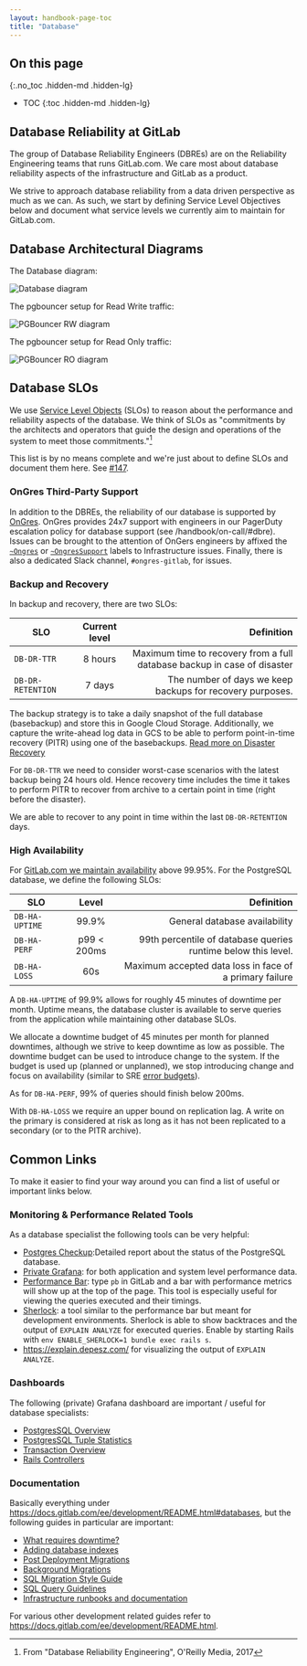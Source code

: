 ```yaml
---
layout: handbook-page-toc
title: "Database"
---
```


## On this page
{:.no_toc .hidden-md .hidden-lg}

- TOC
{:toc .hidden-md .hidden-lg}

## Database Reliability at GitLab

The group of Database Reliability Engineers (DBREs) are on the Reliability
Engineering teams that runs GitLab.com. We care most about database
reliability aspects of the infrastructure and GitLab as a product.

We strive to approach database reliability from a data driven
perspective as much as we can. As such, we start by defining Service
Level Objectives below and document what service levels we currently aim
to maintain for GitLab.com.

## Database Architectural Diagrams

The Database diagram:

![Database diagram](infra-db/db-arch.png)

The pgbouncer setup for Read Write traffic:

![PGBouncer RW diagram](infra-db/rw-arch.png)

The pgbouncer setup for Read Only traffic: 

![PGBouncer RO diagram](infra-db/ro-arch.png)

## Database SLOs

We use [Service Level Objects](https://en.wikipedia.org/wiki/Service_level_objective) (SLOs) to reason about the performance and
reliability aspects of the database. We think of SLOs as "commitments by
the architects and operators that guide the design and operations of the
system to meet those commitments."[^1]

This list is by no means complete and we're just about to define SLOs
and document them here. See [#147](https://gitlab.com/gitlab-com/database/issues/147).

### OnGres Third-Party Support

In addition to the DBREs, the reliability of our database is supported by
[OnGres](https://www.ongres.com). OnGres provides 24x7 support with engineers
in our PagerDuty escalation policy for database support (see
/handbook/on-call/#dbre). Issues can be brought to the attention of OnGers engineers by affixed the
[`~Ongres`](https://gitlab.com/gitlab-com/gl-infra/infrastructure/issues?label_name%5B%5D=Ongres)
or
[`~OngresSupport`](https://gitlab.com/gitlab-com/gl-infra/infrastructure/issues?label_name%5B%5D=OngresSupport)
labels to Infrastructure issues. Finally, there is also a dedicated Slack channel, `#ongres-gitlab`, for issues.

### Backup and Recovery

In backup and recovery, there are two SLOs:

| SLO           | Current level | Definition |
| ------------- |:-------------:| -----:|
| `DB-DR-TTR`  | 8 hours       | Maximum time to recovery from a full database backup in case of disaster|
| `DB-DR-RETENTION`  | 7 days       | The number of days we keep backups for recovery purposes. |

The backup strategy is to take a daily snapshot of the full database
(basebackup) and store this in Google Cloud Storage. Additionally, we capture the
write-ahead log data in GCS to be able to perform point-in-time recovery
(PITR) using one of the basebackups. [Read more on Disaster
Recovery](/handbook/engineering/infrastructure/database/disaster_recovery.html)

For `DB-DR-TTR` we need to consider worst-case scenarios with the
latest backup being 24 hours old. Hence recovery time includes the time
it takes to perform PITR to recover from archive to a certain point in
time (right before the disaster).

We are able to recover to any point in time within the last `DB-DR-RETENTION` days.

### High Availability

For [GitLab.com we maintain availability](/handbook/engineering/infrastructure/production/#gitlabcom) above 99.95%. For the PostgreSQL database,
we define the following SLOs:

| SLO            | Level       | Definition |
| -------------- |:-----------:| ----------:|
| `DB-HA-UPTIME` | 99.9%       | General database availability |
| `DB-HA-PERF`   | p99 < 200ms | 99th percentile of database queries runtime below this level. |
| `DB-HA-LOSS`   | 60s         | Maximum accepted data loss in face of a primary failure |

A `DB-HA-UPTIME` of 99.9% allows for roughly 45 minutes of downtime per month. Uptime means, the database cluster is available to serve
queries from the application while maintaining other database SLOs.

We allocate a downtime budget of 45 minutes per month for planned downtimes,
although we strive to keep downtime as low as possible. The downtime
budget can be used to introduce change to the system. If the budget is
used up (planned or unplanned), we stop introducing change and focus on
availability (similar to SRE [error budgets](https://landing.google.com/sre/book/chapters/embracing-risk.html)).

As for `DB-HA-PERF`, 99% of queries should finish below 200ms.

With `DB-HA-LOSS` we require an upper bound on replication lag. A write
on the primary is considered at risk as long as it has not been
replicated to a secondary (or to the PITR archive).

## Common Links

To make it easier to find your way around you can find a list of useful or important links below.

### Monitoring & Performance Related Tools

As a database specialist the following tools can be very helpful:

- [Postgres Checkup](https://gitlab.com/gitlab-com/gl-infra/infrastructure/issues?label_name%5B%5D=postgres-checkup):Detailed report about the status of the PostgreSQL database.
- [Private Grafana](https://dashboards.gitlab.net/): for both application and system level performance data.
- [Performance Bar](https://docs.gitlab.com/ee/administration/monitoring/performance/performance_bar.html): type `pb` in GitLab and a bar with performance metrics will show up at the top of the page. This tool is especially useful for viewing the queries executed and their timings.
- [Sherlock](https://docs.gitlab.com/ee/development/profiling.html#sherlock): a tool similar to the performance bar but meant for development environments. Sherlock is able to show backtraces and the output of `EXPLAIN ANALYZE` for executed queries. Enable by starting Rails with `env ENABLE_SHERLOCK=1 bundle exec rails s`.
- <https://explain.depesz.com/> for visualizing the output of `EXPLAIN ANALYZE`.

### Dashboards

The following (private) Grafana dashboard are important / useful for database specialists:

- [PostgresSQL Overview](https://dashboards.gitlab.net/dashboard/db/postgresql-overview)
- [PostgresSQL Tuple Statistics](https://dashboards.gitlab.net/dashboard/db/postgresql-tuple-statistics)
- [Transaction Overview](https://dashboards.gitlab.net/dashboard/db/transaction-overview?orgId=1)
- [Rails Controllers](https://dashboards.gitlab.net/dashboard/db/rails-controllers?orgId=1)

### Documentation

Basically everything under <https://docs.gitlab.com/ee/development/README.html#databases>, but the following guides in particular are important:

- [What requires downtime?](https://docs.gitlab.com/ee/development/what_requires_downtime.html)
- [Adding database indexes](https://docs.gitlab.com/ee/development/adding_database_indexes.html)
- [Post Deployment Migrations](https://docs.gitlab.com/ee/development/post_deployment_migrations.html)
- [Background Migrations](https://docs.gitlab.com/ee/development/background_migrations.html)
- [SQL Migration Style Guide](https://docs.gitlab.com/ee/development/migration_style_guide.html)
- [SQL Query Guidelines](https://docs.gitlab.com/ee/development/sql.html)
- [Infrastructure runbooks and documentation](https://gitlab.com/gitlab-com/runbooks#postgresql)

For various other development related guides refer to <https://docs.gitlab.com/ee/development/README.html>.

[^1]: From "Database Reliability Engineering", O'Reilly Media, 2017
